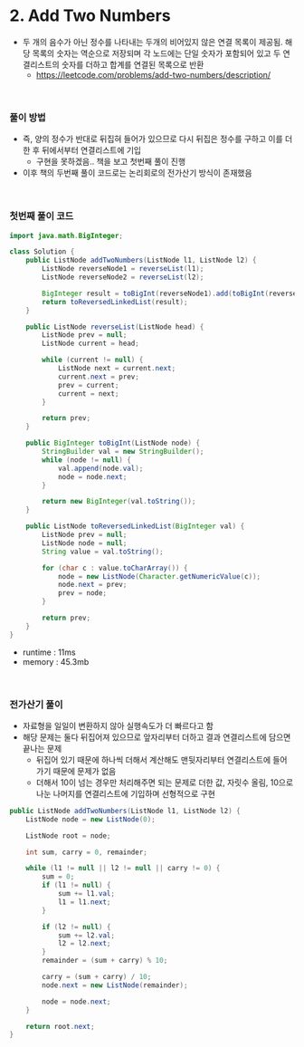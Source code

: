 # 2. Add Two Numbers
- 두 개의 음수가 아닌 정수를 나타내는 두개의 비어있지 않은 연결 목록이 제공됨. 해당 목록의 숫자는 역순으로 저장되며 각 노드에는 단일 숫자가 포함되어 있고 두 연결리스트의 숫자를 더하고 합계를 연결된 목록으로 반환
    - https://leetcode.com/problems/add-two-numbers/description/

<br>

### 풀이 방법
- 즉, 양의 정수가 반대로 뒤집혀 들어가 있으므로 다시 뒤집은 정수를 구하고 이를 더한 후 뒤에서부터 연결리스트에 기입
    - 구현을 못하겠음.. 책을 보고 첫번째 풀이 진행
- 이후 책의 두번째 풀이 코드로는 논리회로의 전가산기 방식이 존재했음

<br>

### 첫번째 풀이 코드

```java
import java.math.BigInteger;

class Solution {
    public ListNode addTwoNumbers(ListNode l1, ListNode l2) {
        ListNode reverseNode1 = reverseList(l1);
        ListNode reverseNode2 = reverseList(l2);

        BigInteger result = toBigInt(reverseNode1).add(toBigInt(reverseNode2));
        return toReversedLinkedList(result);
    }

    public ListNode reverseList(ListNode head) {
        ListNode prev = null;
        ListNode current = head;

        while (current != null) {
            ListNode next = current.next;
            current.next = prev;
            prev = current;
            current = next;
        }

        return prev;
    }

    public BigInteger toBigInt(ListNode node) {
        StringBuilder val = new StringBuilder();
        while (node != null) {
            val.append(node.val);
            node = node.next;
        }

        return new BigInteger(val.toString());
    }

    public ListNode toReversedLinkedList(BigInteger val) {
        ListNode prev = null;
        ListNode node = null;
        String value = val.toString();

        for (char c : value.toCharArray()) {
            node = new ListNode(Character.getNumericValue(c));
            node.next = prev;
            prev = node;
        }

        return prev;
    }
}
```

- runtime : 11ms
- memory : 45.3mb

<br>

### 전가산기 풀이
- 자료형을 일일이 변환하지 않아 실행속도가 더 빠르다고 함
- 해당 문제는 둘다 뒤집어져 있으므로 앞자리부터 더하고 결과 연결리스트에 담으면 끝나는 문제
    - 뒤집어 있기 때문에 하나씩 더해서 계산해도 맨뒷자리부터 연결리스트에 들어가기 때문에 문제가 없음
    - 더해서 10이 넘는 경우만 처리해주면 되는 문제로 더한 값, 자릿수 올림, 10으로 나눈 나머지를 연결리스트에 기입하며 선형적으로 구현
```java
public ListNode addTwoNumbers(ListNode l1, ListNode l2) {
    ListNode node = new ListNode(0);

    ListNode root = node;

    int sum, carry = 0, remainder;

    while (l1 != null || l2 != null || carry != 0) {
        sum = 0;
        if (l1 != null) {
            sum += l1.val;
            l1 = l1.next;
        }

        if (l2 != null) {
            sum += l2.val;
            l2 = l2.next;
        }
        remainder = (sum + carry) % 10;

        carry = (sum + carry) / 10;
        node.next = new ListNode(remainder);

        node = node.next;
    }

    return root.next;
}
```